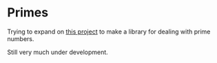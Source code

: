 # Primes

Trying to expand on [this project](https://github.com/JRegimbal/sieve-of-atkin) to make a library for dealing with prime numbers.

Still very much under development.
